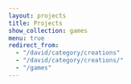 ```yaml
---
layout: projects
title: Projects
show_collection: games
menu: true
redirect_from:
  - "/david/category/creations"
  - "/david/category/creations/"
  - "/games"
---
```

